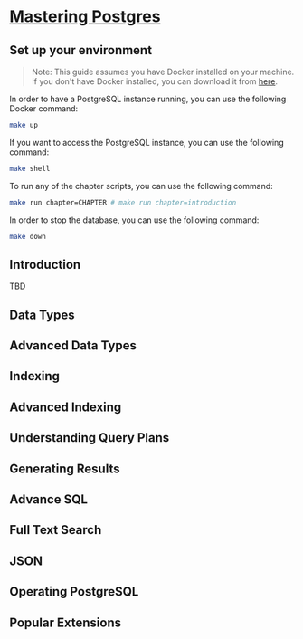 # [Mastering Postgres](https://masteringpostgres.com)

## Set up your environment

> Note: This guide assumes you have Docker installed on your machine. If you don't have Docker installed, you can download it from [here](https://www.docker.com/products/docker-desktop).

In order to have a PostgreSQL instance running, you can use the following Docker command:

```bash
make up
```

If you want to access the PostgreSQL instance, you can use the following command:

```bash
make shell
```

To run any of the chapter scripts, you can use the following command:

```bash
make run chapter=CHAPTER # make run chapter=introduction
```

In order to stop the database, you can use the following command:

```bash
make down
```

## Introduction

TBD

## Data Types

## Advanced Data Types

## Indexing

## Advanced Indexing

## Understanding Query Plans

## Generating Results

## Advance SQL

## Full Text Search

## JSON

## Operating PostgreSQL

## Popular Extensions

